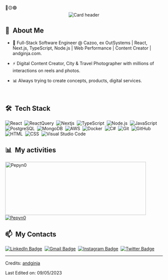 <div>
🔴🟡🟢

<br>

</div>


<div align="center">
  <img src="https://res.cloudinary.com/dhrdcuh7k/image/upload/c_scale,f_auto,q_auto:eco,w_200/v1681330675/andginjaDelta/newLogo/short-fullwhitelogo_wqi9p9.png" alt="Card header"/>
</div>



<div>

  ## 💬 &nbsp;About Me

  - 🔭 Full-Stack Software Engineer @ Cazoo, ex OutSystems | React, Next.js, TypeScript, Node.js | Web Performance | Content Creator | andginja.com.
  
  - ⚡ Digital Content Creator, City & Travel Photographer with millions of interactions on reels and photos.

  - 📊  Always trying to create concepts, products, digital services.

  <br>

  <div>

  ## 🛠️ &nbsp;Tech Stack

  ![React](https://img.shields.io/badge/-React-0D1117?style=flat&logo=react)&nbsp;
  ![ReactQuery](https://img.shields.io/badge/-React_Query-0D1117?style=flat&logo=reactquery)&nbsp;
  ![Nextjs](https://img.shields.io/badge/-Next.js-0D1117?style=flat&logo=nextjs)&nbsp;
  ![TypeScript](https://img.shields.io/badge/-TypeScript-0D1117?style=flat&logo=typescript&logoColor=FF4154)&nbsp;
  ![Node.js](https://img.shields.io/badge/-Node.js-0D1117?style=flat&logo=node.js)&nbsp;
  ![JavaScript](https://img.shields.io/badge/-JavaScript-0D1117?style=flat&logo=javascript)&nbsp;
  ![PostgreSQL](https://img.shields.io/badge/-PostgreSQL-0D1117?style=flat&logo=postgresql)&nbsp;
  ![MongoDB](https://img.shields.io/badge/-MongoDB-0D1117?style=flat&logo=mongodb&logoColor=47A248)&nbsp;
  ![AWS](https://img.shields.io/badge/-Amazon_AWS-0D1117?style=flat&logo=amazonaws&logoColor=FF9900)&nbsp;
  ![Docker](https://img.shields.io/badge/-Docker-0D1117?style=flat&logo=docker)&nbsp;
  ![C#](https://img.shields.io/badge/-.NET-0D1117?style=flat&logo=.net&logoColor=007ACC)&nbsp;
  ![Git](https://img.shields.io/badge/-Git-0D1117?style=flat&logo=git)&nbsp;
  ![GitHub](https://img.shields.io/badge/-GitHub-0D1117?style=flat&logo=github)&nbsp;
  ![HTML](https://img.shields.io/badge/-HTML-0D1117?style=flat&logo=HTML5)&nbsp;
  ![CSS](https://img.shields.io/badge/-CSS-0D1117?style=flat&logo=CSS3&logoColor=1572B6)&nbsp;
  ![Visual Studio Code](https://img.shields.io/badge/-VS%20Code-0D1117?style=flat&logo=visual-studio-code&logoColor=007ACC)&nbsp;
    
</div>


<div>

  ## 📊 &nbsp;My activities
  <a href="https://github.com/andginja">
    <img width=450 height=170 align="center" alt="Pepyn0" src="https://github-readme-stats.vercel.app/api?username=andginja&theme=midnight-purple&show_icons=true&bg_color=0D1117&hide_border=true&count_private=true" />
  </a>
  <a href="https://github.com/andginja">
    <img align="center" alt="Pepyn0" src="https://github-readme-stats.vercel.app/api/top-langs/?username=andginja&theme=midnight-purple&layout=compact&bg_color=0D1117&hide_border=true&count_private=true" />
  </a>
</div>

<div>

  ## 📫 &nbsp;My Contacts

  <!-- [![Portfolio Badge](https://img.shields.io/badge/-Portifolio-blueviolet?style=flat-square&logo=Portfolio&logoColor=white)](https://pepyn0.github.io/)&nbsp; -->
  [![LinkedIn Badge](https://img.shields.io/badge/-Andre_Ginja-blue?style=flat-square&logo=Linkedin&logoColor=white&link=https://www.linkedin.com/in/andreginja/)](https://www.linkedin.com/in/andreginja/)&nbsp;
  [![Gmail Badge](https://img.shields.io/badge/-andginja@gmail.com-red?style=flat-square&logo=Gmail&logoColor=white)](mailto:andginja@gmail.com)&nbsp;
  [![Instagram Badge](https://img.shields.io/badge/-andginja-EB2A08?style=flat-square&logo=Instagram&logoColor=white)](https://www.instagram.com/andginja/)&nbsp;
  [![Twitter Badge](https://img.shields.io/badge/-andginja-blue?style=flat-square&logo=Twitter&logoColor=white)](https://twitter.com/andginja)&nbsp;
</div>

<!-- ## 📚 &nbsp;My Projects -->


------
Credits: [andginja](https://github.com/andginja)

Last Edited on: 09/05/2023
